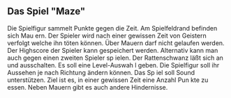 
## Das Spiel "Maze"

Die Spielfigur sammelt Punkte gegen die Zeit. Am Spielfeldrand befinden sich Mau
ern. Der Spieler wird nach einer gewissen Zeit von Geistern verfolgt welche ihn 
töten können. Über Mauern darf nicht gelaufen werden. Der Highscore der Spieler 
kann gespeichert werden. Alternativ kann man auch gegen einen zweiten Spieler sp
ielen. Der Rattenschwanz läßt sich an und ausschalten. Es soll eine Level-Auswah
l geben. Die Spielfigur soll ihr Aussehen je nach Richtung ändern können. Das Sp
iel soll Sound unterstützen. Ziel ist es, in einer gewissen Zeit eine Anzahl Pun
kte zu essen. Neben Mauern gibt es auch andere Hindernisse.
